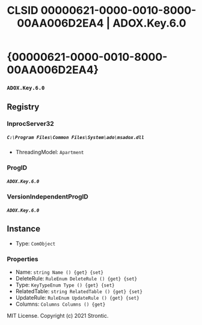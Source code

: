 ﻿---
title: "CLSID 00000621-0000-0010-8000-00AA006D2EA4 | ADOX.Key.6.0"
excerpt: What is COM-Object CLSID 00000621-0000-0010-8000-00AA006D2EA4?
---

# {00000621-0000-0010-8000-00AA006D2EA4}

### `ADOX.Key.6.0`

## Registry


### InprocServer32

##### `C:\Program Files\Common Files\System\ado\msadox.dll`
* ThreadingModel: `Apartment`

### ProgID

##### `ADOX.Key.6.0`

### VersionIndependentProgID

##### `ADOX.Key.6.0`

## Instance

* Type: `ComObject`

### Properties

* Name: `string Name () {get} {set} `
* DeleteRule: `RuleEnum DeleteRule () {get} {set} `
* Type: `KeyTypeEnum Type () {get} {set} `
* RelatedTable: `string RelatedTable () {get} {set} `
* UpdateRule: `RuleEnum UpdateRule () {get} {set} `
* Columns: `Columns Columns () {get} `

MIT License. Copyright (c) 2021 Strontic.


